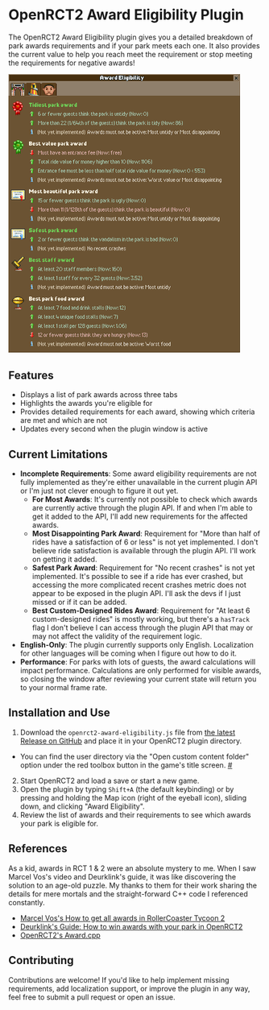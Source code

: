 # OpenRCT2 Award Eligibility Plugin

The OpenRCT2 Award Eligibility plugin gives you a detailed breakdown of park awards requirements and if your park meets each one. It also provides the current value to help you reach meet the requirement or stop meeting the requirements for negative awards!

<img src="https://raw.githubusercontent.com/peterwooley/openrct2-award-eligibility/main/images/openrct2-award-eligibility-park-tab.png" style="width:460px; max-width: 100%" alt="OpenRCT2 Award Eligibility Plugin Park Tab Screenshot">

## Features

- Displays a list of park awards across three tabs
- Highlights the awards you're eligible for
- Provides detailed requirements for each award, showing which criteria are met and which are not
- Updates every second when the plugin window is active

## Current Limitations

- **Incomplete Requirements**: Some award eligibility requirements are not fully implemented as they're either unavailable in the current plugin API or I'm just not clever enough to figure it out yet.
  - **For Most Awards**: It's currently not possible to check which awards are currently active through the plugin API. If and when I'm able to get it added to the API, I'll add new requirements for the affected awards.
  - **Most Disappointing Park Award**: Requirement for "More than half of rides have a satisfaction of 6 or less" is not yet implemented. I don't believe ride satisfaction is available through the plugin API. I'll work on getting it added.
  - **Safest Park Award**: Requirement for "No recent crashes" is not yet implemented. It's possible to see if a ride has ever crashed, but accessing the more complicated recent crashes metric does not appear to be exposed in the plugin API. I'll ask the devs if I just missed or if it can be added.
  - **Best Custom-Designed Rides Award**: Requirement for "At least 6 custom-designed rides" is mostly working, but there's a `hasTrack` flag I don't believe I can access through the plugin API that may or  may not affect the validity of the requirement logic.
- **English-Only**: The plugin currently supports only English. Localization for other languages will be coming when I figure out how to do it.
- **Performance**: For parks with lots of guests, the award calculations will impact performance. Calculations are only performed for visible awards, so closing the window after reviewing your current state will return you to your normal frame rate.

## Installation and Use

1. Download the `openrct2-award-eligibility.js` file from [the latest Release on GitHub](https://github.com/peterwooley/openrct2-award-eligibility/releases/latest) and place it in your OpenRCT2 plugin directory.
  * You can find the user directory via the "Open custom content folder" option under the red toolbox button in the game's title screen. [#](https://github.com/OpenRCT2/OpenRCT2/blob/317d8c4970d709986391e221928a2843dab1a068/distribution/scripting.md?plain=1#L11)
2. Start OpenRCT2 and load a save or start a new game.
3. Open the plugin by typing `Shift+A` (the default keybinding) or by pressing and holding the Map icon (right of the eyeball icon), sliding down, and clicking "Award Eligibility".
4. Review the list of awards and their requirements to see which awards your park is eligible for.

## References
As a kid, awards in RCT 1 & 2 were an absolute mystery to me. When I saw Marcel Vos's video and Deurklink's guide, it was like discovering the solution to an age-old puzzle. My thanks to them for their work sharing the details for mere mortals and the straight-forward C++ code I referenced constantly.

- [Marcel Vos's How to get all awards in RollerCoaster Tycoon 2](https://www.youtube.com/watch?v=68Rg0znLtx4)
- [Deurklink's Guide: How to win awards with your park in OpenRCT2](https://forums.openrct2.org/topic/2732-guide-how-to-win-awards-with-your-park-in-openrct2)
- [OpenRCT2's Award.cpp](https://github.com/OpenRCT2/OpenRCT2/blob/develop/src/openrct2/management/Award.cpp)

## Contributing

Contributions are welcome! If you'd like to help implement missing requirements, add localization support, or improve the plugin in any way, feel free to submit a pull request or open an issue.